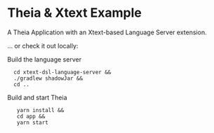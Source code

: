 # Theia & Xtext Example

A Theia Application with an Xtext-based Language Server extension.

... or check it out locally:

Build the language server
```
  cd xtext-dsl-language-server &&
  ./gradlew shadowJar &&
  cd ..
```

Build and start Theia
```
   yarn install &&
   cd app &&
   yarn start
```
